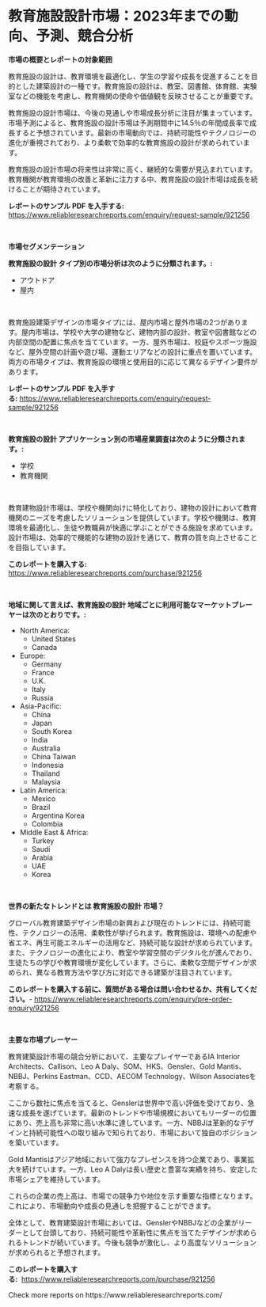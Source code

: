 <p><h1>教育施設設計市場：2023年までの動向、予測、競合分析</h1></p><p><strong>市場の概要とレポートの対象範囲</strong></p>
<p><p>教育施設の設計は、教育環境を最適化し、学生の学習や成長を促進することを目的とした建築設計の一種です。教育施設の設計は、教室、図書館、体育館、実験室などの機能を考慮し、教育機関の使命や価値観を反映させることが重要です。</p><p>教育施設の設計市場は、今後の見通しや市場成長分析に注目が集まっています。市場予測によると、教育施設の設計市場は予測期間中に14.5％の年間成長率で成長すると予想されています。最新の市場動向では、持続可能性やテクノロジーの進化が重視されており、より柔軟で効率的な教育施設の設計が求められています。</p><p>教育施設の設計市場の将来性は非常に高く、継続的な需要が見込まれています。教育機関が教育環境の改善と革新に注力する中、教育施設の設計市場は成長を続けることが期待されています。</p></p>
<p><strong>レポートのサンプル PDF を入手する:</strong> <a href="https://www.reliableresearchreports.com/enquiry/request-sample/921256">https://www.reliableresearchreports.com/enquiry/request-sample/921256</a></p>
<p>&nbsp;</p>
<p><strong>市場セグメンテーション</strong></p>
<p><strong>教育施設の設計 タイプ別の市場分析は次のように分類されます。:</strong></p>
<p><ul><li>アウトドア</li><li>屋内</li></ul></p>
<p>&nbsp;</p>
<p><p>教育施設建築デザインの市場タイプには、屋内市場と屋外市場の2つがあります。屋内市場は、学校や大学の建物など、建物内部の設計、教室や図書館などの内部空間の配置に焦点を当てています。一方、屋外市場は、校庭やスポーツ施設など、屋外空間の計画や遊び場、運動エリアなどの設計に重点を置いています。両方の市場タイプは、教育施設の環境と使用目的に応じて異なるデザイン要件があります。</p></p>
<p><strong>レポートのサンプル PDF を入手する:</strong>&nbsp;<a href="https://www.reliableresearchreports.com/enquiry/request-sample/921256">https://www.reliableresearchreports.com/enquiry/request-sample/921256</a></p>
<p>&nbsp;</p>
<p><strong> 教育施設の設計 アプリケーション別の市場産業調査は次のように分類されます。:</strong></p>
<p><ul><li>学校</li><li>教育機関</li></ul></p>
<p>&nbsp;</p>
<p><p>教育建物設計市場は、学校や機関向けに特化しており、建物の設計において教育機関のニーズを考慮したソリューションを提供しています。学校や機関は、教育環境を最適化し、生徒や教職員が快適に学ぶことができる施設を求めています。設計市場は、効率的で機能的な建物の設計を通じて、教育の質を向上させることを目指しています。</p></p>
<p><strong>このレポートを購入する:</strong>&nbsp; <a href="https://www.reliableresearchreports.com/purchase/921256">https://www.reliableresearchreports.com/purchase/921256</a></p>
<p>&nbsp;</p>
<p><strong>地域に関して言えば、教育施設の設計 地域ごとに利用可能なマーケットプレーヤーは次のとおりです。:</strong></p>
<p><ul>
    <li>
        North America:
        <ul>
            <li>United States</li>
            <li>Canada</li>
        </ul>
    </li>
    <li>
        Europe:
        <ul>
            <li>Germany</li>
            <li>France</li>
            <li>U.K.</li>
            <li>Italy</li>
            <li>Russia</li>
        </ul>
    </li>
    <li>
        Asia-Pacific:
        <ul>
            <li>China</li>
            <li>Japan</li>
            <li>South Korea</li>
            <li>India</li>
            <li>Australia</li>
            <li>China Taiwan</li>
            <li>Indonesia</li>
            <li>Thailand</li>
            <li>Malaysia</li>
        </ul>
    </li>
    <li>
        Latin America:
        <ul>
            <li>Mexico</li>
            <li>Brazil</li>
            <li>Argentina Korea</li>
            <li>Colombia</li>
        </ul>
    </li>
    <li>
        Middle East & Africa:
        <ul>
            <li>Turkey</li>
            <li>Saudi</li>
            <li>Arabia</li>
            <li>UAE</li>
            <li>Korea</li>
        </ul>
    </li>
    </ul></p>
<p>&nbsp;</p>
<p><strong>世界の新たなトレンドとは 教育施設の設計 市場？</strong></p>
<p><p>グローバル教育建築デザイン市場の新興および現在のトレンドには、持続可能性、テクノロジーの活用、柔軟性が挙げられます。教育施設は、環境への配慮や省エネ、再生可能エネルギーの活用など、持続可能な設計が求められています。また、テクノロジーの進化により、教室や学習空間のデジタル化が進んでおり、生徒たちの学びや教育環境が変化しています。さらに、柔軟な空間デザインが求められ、異なる教育方法や学び方に対応できる建築が注目されています。</p></p>
<p><strong>このレポートを購入する前に、質問がある場合は問い合わせるか、共有してください。</strong>- <a href="https://www.reliableresearchreports.com/enquiry/pre-order-enquiry/921256">https://www.reliableresearchreports.com/enquiry/pre-order-enquiry/921256</a></p>
<p>&nbsp;</p>
<p><strong>主要な市場プレーヤー</strong></p>
<p><p>教育建築設計市場の競合分析において、主要なプレイヤーであるIA Interior Architects、Callison、Leo A Daly、SOM、HKS、Gensler、Gold Mantis、NBBJ、Perkins Eastman、CCD、AECOM Technology、Wilson Associatesを考察する。</p><p>ここから数社に焦点を当てると、Genslerは世界中で高い評価を受けており、急速な成長を遂げています。最新のトレンドや市場規模においてもリーダーの位置にあり、売上高も非常に高い水準に達しています。一方、NBBJは革新的なデザインと持続可能性への取り組みで知られており、市場において独自のポジションを築いています。</p><p>Gold Mantisはアジア地域において強力なプレゼンスを持つ企業であり、事業拡大を続けています。一方、Leo A Dalyは長い歴史と豊富な実績を持ち、安定した市場シェアを維持しています。</p><p>これらの企業の売上高は、市場での競争力や地位を示す重要な指標となります。これにより、市場動向や成長の見通しを把握することができます。</p><p>全体として、教育建築設計市場においては、GenslerやNBBJなどの企業がリーダーとして台頭しており、持続可能性や革新性に焦点を当てたデザインが求められるトレンドが続いています。今後も競争が激化し、より高度なソリューションが求められると予想されます。</p></p>
<p><strong>このレポートを購入する:</strong>&nbsp;&nbsp;<a href="https://www.reliableresearchreports.com/purchase/921256">https://www.reliableresearchreports.com/purchase/921256</a></p>
<p>Check more reports on https://www.reliableresearchreports.com/</p>